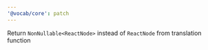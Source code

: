 ```yaml
---
'@vocab/core': patch
---
```


Return `NonNullable<ReactNode>` instead of `ReactNode` from translation function
